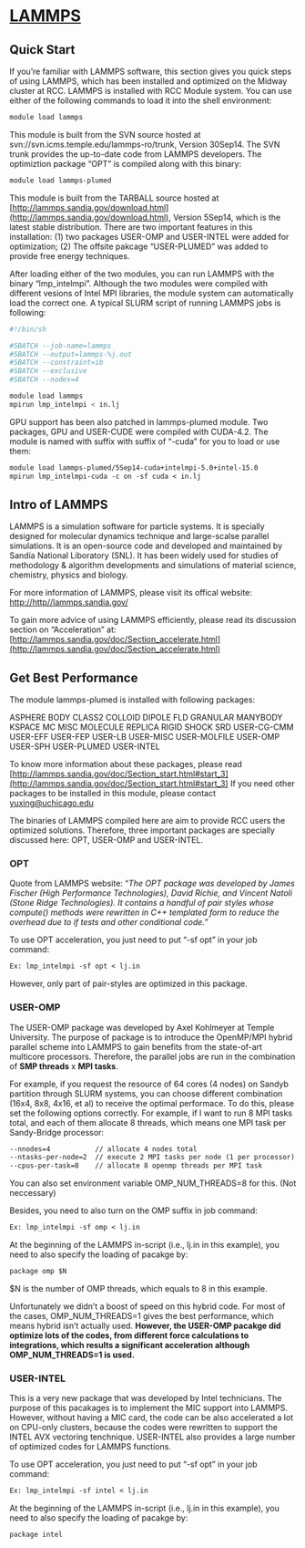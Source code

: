 # [LAMMPS](http://lammps.sandia.gov/)

## Quick Start

If you’re familiar with LAMMPS software, this section gives you quick steps of using LAMMPS, which has been
installed and optimized on the Midway cluster at RCC. LAMMPS is installed with RCC Module system. You can use either of the following commands to load it into the
shell environment:

```default
module load lammps
```

This module is built from the SVN source hosted at svn://svn.icms.temple.edu/lammps-ro/trunk, Version 30Sep14.
The SVN trunk provides the up-to-date code from LAMMPS developers. The optimiztion package “OPT” is compiled
along with this binary:

```default
module load lammps-plumed
```

This module is built from the TARBALL source hosted at [http://lammps.sandia.gov/download.html](http://lammps.sandia.gov/download.html), Version 5Sep14, which is the latest stable
distribution. There are two important features in this installation: (1) two packages USER-OMP and USER-INTEL were added for optimization;
(2) The offsite pakcage “USER-PLUMED” was added to provide free energy techniques.

After loading either of the two modules, you can run LAMMPS with the binary “lmp_intelmpi”. Although the two modules were compiled with different vesions of Intel MPI
libraries, the module system can automatically load the correct one. A typical SLURM script of running LAMMPS jobs is following:

```bash
#!/bin/sh

#SBATCH --job-name=lammps
#SBATCH --output=lammps-%j.out
#SBATCH --constraint=ib
#SBATCH --exclusive
#SBATCH --nodes=4

module load lammps
mpirun lmp_intelmpi < in.lj 
```

GPU support has been also patched in lammps-plumed module. Two packages, GPU and USER-CUDE were compiled with CUDA-4.2. The module is named with suffix
with suffix of “-cuda” for you to load or use them:

```default
module load lammps-plumed/5Sep14-cuda+intelmpi-5.0+intel-15.0
mpirun lmp_intelmpi-cuda -c on -sf cuda < in.lj
```

## Intro of LAMMPS

LAMMPS is a simulation software for particle systems. It is specially designed for molecular dynamics technique and large-scalse parallel
simulations. It is an open-source code and developed and maintained by Sandia National Liboratory (SNL). It has been widely used for studies
of methodology & algorithm developments and simulations of material science, chemistry, physics and biology.

For more information of LAMMPS, please visit its offical website: [http://http//lammps.sandia.gov/](http://http//lammps.sandia.gov/)

To gain more advice of using LAMMPS efficiently, please read its discussion section on “Acceleration” at: [http://lammps.sandia.gov/doc/Section_accelerate.html](http://lammps.sandia.gov/doc/Section_accelerate.html)

## Get Best Performance

The module lammps-plumed is installed with following packages:

ASPHERE BODY    CLASS2  COLLOID DIPOLE  FLD     GRANULAR        MANYBODY        KSPACE  MC      MISC    MOLECULE        REPLICA
RIGID   SHOCK   SRD     USER-CG-CMM     USER-EFF        USER-FEP        USER-LB USER-MISC       USER-MOLFILE    USER-OMP        USER-SPH
USER-PLUMED     USER-INTEL

To know more information about these packages, please read [http://lammps.sandia.gov/doc/Section_start.html#start_3](http://lammps.sandia.gov/doc/Section_start.html#start_3) If you need other packages
to be installed in this module, please contact [yuxing@uchicago.edu](mailto:yuxing@uchicago.edu)

The binaries of LAMMPS compiled here are aim to provide RCC users the optimized solutions. Therefore, three important packages are specially
discussed here: OPT, USER-OMP and USER-INTEL.

### **OPT**

Quote from LAMMPS website: “*The OPT package was developed by James Fischer (High Performance Technologies), David Richie, and Vincent Natoli
(Stone Ridge Technologies). It contains a handful of pair styles whose compute() methods were rewritten in C++ templated form to reduce the
overhead due to if tests and other conditional code.*”

To use OPT acceleration, you just need to put “-sf opt” in your job command:

```default
Ex: lmp_intelmpi -sf opt < lj.in
```

However, only part of pair-styles are optimized in this package.

### **USER-OMP**

The USER-OMP package was developed by Axel Kohlmeyer at Temple University. The purpose of package is to introduce the OpenMP/MPI hybrid
parallel scheme into LAMMPS to gain benefits from the state-of-art multicore processors. Therefore, the parallel jobs are run in the
combination of **SMP threads** x **MPI tasks**.

For example, if you request the resource of 64 cores (4 nodes) on Sandyb partition through SLURM systems, you can choose different
combination (16x4, 8x8, 4x16, et al) to receive the optimal performace. To do this, please set the following options correctly. For example,
if I want to run 8 MPI tasks total, and each of them allocate 8 threads, which means one MPI task per Sandy-Bridge processor:

```default
--nnodes=4           // allocate 4 nodes total
--ntasks-per-node=2  // execute 2 MPI tasks per node (1 per processor)
--cpus-per-task=8    // allocate 8 openmp threads per MPI task
```

You can also set environment variable OMP_NUM_THREADS=8 for this. (Not neccessary)

Besides, you need to also turn on the OMP suffix in job command:

```default
Ex: lmp_intelmpi -sf omp < lj.in
```

At the beginning of the LAMMPS in-script (i.e., lj.in in this example), you need to also specify the loading of pacakge by:

```default
package omp $N
```

$N is the number of OMP threads, which equals to 8 in this example.

Unfortunately we didn’t a boost of speed on this hybrid code. For most of the cases, OMP_NUM_THREADS=1 gives the best performance,
which means hybrid isn’t actually used. **However, the USER-OMP pacakge did optimize lots of the codes, from different force calculations to
integrations, which results a significant acceleration although OMP_NUM_THREADS=1 is used.**

### **USER-INTEL**

This is a very new package that was developed by Intel technicians. The purpose of this pacakages is to implement the MIC support into
LAMMPS. However, without having a MIC card, the code can be also accelerated a lot on CPU-only clusters, because the codes were rewritten to
support the INTEL AVX vectoring tenchnique. USER-INTEL also provides a large number of optimized codes for LAMMPS functions.

To use OPT acceleration, you just need to put “-sf opt” in your job command:

```default
Ex: lmp_intelmpi -sf intel < lj.in
```

At the beginning of the LAMMPS in-script (i.e., lj.in in this example), you need to also specify the loading of pacakge by:

```default
package intel
```

